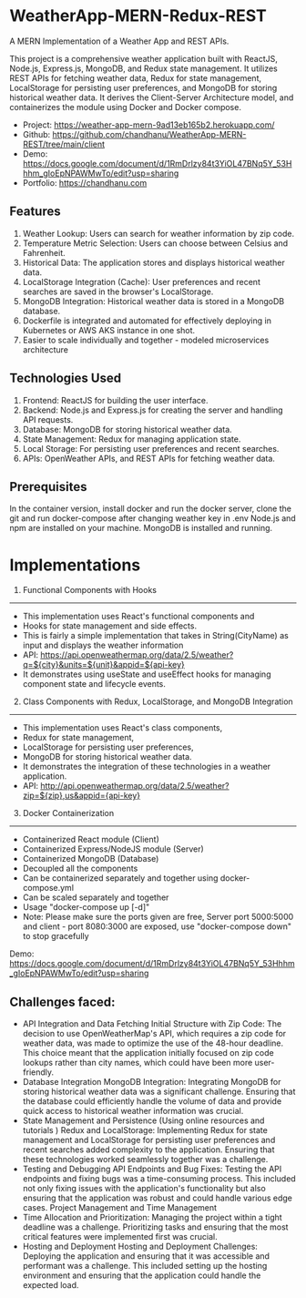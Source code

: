 # WeatherApp-MERN-Redux-REST


A MERN Implementation of a Weather App and REST APIs. 

This project is a comprehensive weather application built with ReactJS, Node.js, Express.js, MongoDB, and Redux state management. It utilizes REST APIs for fetching weather data, Redux for state management, LocalStorage for persisting user preferences, and MongoDB for storing historical weather data. It derives the Client-Server Architecture model, and containerizes the module using Docker  and Docker compose. 

- Project: https://weather-app-mern-9ad13eb165b2.herokuapp.com/ 
- Github: https://github.com/chandhanu/WeatherApp-MERN-REST/tree/main/client
- Demo: https://docs.google.com/document/d/1RmDrlzy84t3YiOL47BNq5Y_53Hhhm_gIoEpNPAWMwTo/edit?usp=sharing
- Portfolio: https://chandhanu.com 

Features
--------
1. Weather Lookup: Users can search for weather information by zip code.
2. Temperature Metric Selection: Users can choose between Celsius and Fahrenheit.
3. Historical Data: The application stores and displays historical weather data.
4. LocalStorage Integration (Cache): User preferences and recent searches are saved in the browser's LocalStorage.
5. MongoDB Integration: Historical weather data is stored in a MongoDB database.
6. Dockerfile is integrated and automated for effectively deploying in Kubernetes or AWS AKS instance in one shot. 
7. Easier to scale individually and together - modeled microservices architecture

Technologies Used
-----------------
1. Frontend: ReactJS for building the user interface.
2. Backend: Node.js and Express.js for creating the server and handling API requests.
3. Database: MongoDB for storing historical weather data.
4. State Management: Redux for managing application state.
5. Local Storage: For persisting user preferences and recent searches.
6. APIs: OpenWeather APIs, and REST APIs for fetching weather data.

Prerequisites
--------------
In the container version, install docker and run the docker server, clone the git and run docker-compose after changing weather key in .env 
Node.js and npm are installed on your machine.
MongoDB is installed and running.

# Implementations
1. Functional Components with Hooks
-----------------------------------
- This implementation uses React's functional components and 
- Hooks for state management and side effects. 
- This is fairly a simple implementation that takes in String(CityName)  as input and displays the weather information 
- API: https://api.openweathermap.org/data/2.5/weather?q=${city}&units=${unit}&appid=${api-key}
- It demonstrates using useState and useEffect hooks for managing component state and lifecycle events.


2. Class Components with Redux, LocalStorage, and MongoDB Integration
----------------------------------------------------------------------
- This implementation uses React's class components, 
- Redux for state management, 
- LocalStorage for persisting user preferences, 
- MongoDB for storing historical weather data. 
- It demonstrates the integration of these technologies in a weather application.
- API: http://api.openweathermap.org/data/2.5/weather?zip=${zip},us&appid={api-key}

3. Docker Containerization
--------------------------
- Containerized React module (Client)
- Containerized Express/NodeJS module (Server)
- Containerized MongoDB (Database)
- Decoupled all the components 
- Can be containerized separately and together using docker-compose.yml 
- Can be scaled separately and together 
- Usage "docker-compose up [-d]"
- Note: Please make sure the ports given are free, Server port 5000:5000 and client - port 8080:3000 are exposed, use "docker-compose down" to stop gracefully 


Demo: https://docs.google.com/document/d/1RmDrlzy84t3YiOL47BNq5Y_53Hhhm_gIoEpNPAWMwTo/edit?usp=sharing



Challenges faced: 	
------------------
- API Integration and Data Fetching
Initial Structure with Zip Code: The decision to use OpenWeatherMap's API, which requires a zip code for weather data, was made to optimize the use of the 48-hour deadline. This choice meant that the application initially focused on zip code lookups rather than city names, which could have been more user-friendly.
- Database Integration
MongoDB Integration: Integrating MongoDB for storing historical weather data was a significant challenge. Ensuring that the database could efficiently handle the volume of data and provide quick access to historical weather information was crucial.
- State Management and Persistence (Using online resources and tutorials )
Redux and LocalStorage: Implementing Redux for state management and LocalStorage for persisting user preferences and recent searches added complexity to the application. Ensuring that these technologies worked seamlessly together was a challenge.
- Testing and Debugging
API Endpoints and Bug Fixes: Testing the API endpoints and fixing bugs was a time-consuming process. This included not only fixing issues with the application's functionality but also ensuring that the application was robust and could handle various edge cases.
Project Management and Time Management
- Time Allocation and Prioritization: Managing the project within a tight deadline was a challenge. Prioritizing tasks and ensuring that the most critical features were implemented first was crucial.
- Hosting and Deployment
Hosting and Deployment Challenges: Deploying the application and ensuring that it was accessible and performant was a challenge. This included setting up the hosting environment and ensuring that the application could handle the expected load.
